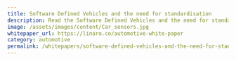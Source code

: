 ```yaml
---
title: Software Defined Vehicles and the need for standardisation
description: Read the Software Defined Vehicles and the need for standardisation whitepaper
image: /assets/images/content/Car_sensors.jpg
whitepaper_url: https://linaro.co/automotive-white-paper
category: automotive
permalink: /whitepapers/software-defined-vehicles-and-the-need-for-standardisation/
---
```


